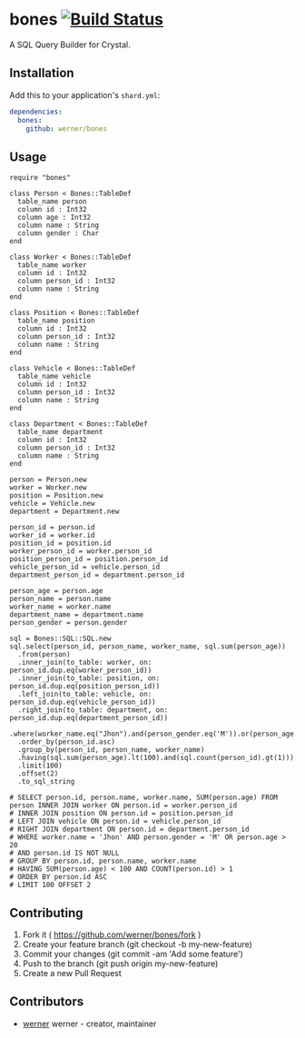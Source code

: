 # bones [![Build Status](https://travis-ci.org/werner/bones.png)](https://travis-ci.org/werner/bones)

A SQL Query Builder for Crystal.


## Installation

Add this to your application's `shard.yml`:

```yaml
dependencies:
  bones:
    github: werner/bones
```

## Usage

```crystal
require "bones"

class Person < Bones::TableDef
  table_name person
  column id : Int32
  column age : Int32
  column name : String
  column gender : Char
end

class Worker < Bones::TableDef
  table_name worker
  column id : Int32
  column person_id : Int32
  column name : String
end

class Position < Bones::TableDef
  table_name position
  column id : Int32
  column person_id : Int32
  column name : String
end

class Vehicle < Bones::TableDef
  table_name vehicle
  column id : Int32
  column person_id : Int32
  column name : String
end

class Department < Bones::TableDef
  table_name department
  column id : Int32
  column person_id : Int32
  column name : String
end

person = Person.new
worker = Worker.new
position = Position.new
vehicle = Vehicle.new
department = Department.new

person_id = person.id
worker_id = worker.id
position_id = position.id
worker_person_id = worker.person_id
position_person_id = position.person_id 
vehicle_person_id = vehicle.person_id
department_person_id = department.person_id

person_age = person.age
person_name = person.name
worker_name = worker.name
department_name = department.name
person_gender = person.gender

sql = Bones::SQL::SQL.new
sql.select(person_id, person_name, worker_name, sql.sum(person_age))
  .from(person)
  .inner_join(to_table: worker, on: person_id.dup.eq(worker_person_id))
  .inner_join(to_table: position, on: person_id.dup.eq(position_person_id))
  .left_join(to_table: vehicle, on: person_id.dup.eq(vehicle_person_id))
  .right_join(to_table: department, on: person_id.dup.eq(department_person_id))
  .where(worker_name.eq("Jhon").and(person_gender.eq('M')).or(person_age.gt(20)).and(person_id.is_not(nil)))
  .order_by(person_id.asc)
  .group_by(person_id, person_name, worker_name)
  .having(sql.sum(person_age).lt(100).and(sql.count(person_id).gt(1)))
  .limit(100)
  .offset(2)
  .to_sql_string

# SELECT person.id, person.name, worker.name, SUM(person.age) FROM person INNER JOIN worker ON person.id = worker.person_id 
# INNER JOIN position ON person.id = position.person_id
# LEFT JOIN vehicle ON person.id = vehicle.person_id
# RIGHT JOIN department ON person.id = department.person_id
# WHERE worker.name = 'Jhon' AND person.gender = 'M' OR person.age > 20
# AND person.id IS NOT NULL
# GROUP BY person.id, person.name, worker.name
# HAVING SUM(person.age) < 100 AND COUNT(person.id) > 1
# ORDER BY person.id ASC
# LIMIT 100 OFFSET 2

```

## Contributing

1. Fork it ( https://github.com/werner/bones/fork )
2. Create your feature branch (git checkout -b my-new-feature)
3. Commit your changes (git commit -am 'Add some feature')
4. Push to the branch (git push origin my-new-feature)
5. Create a new Pull Request

## Contributors

- [werner](https://github.com/werner) werner - creator, maintainer

